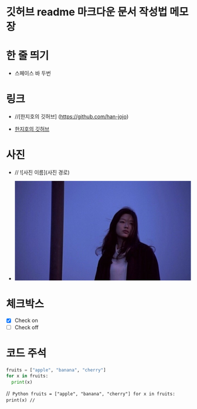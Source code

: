 # 깃허브 readme 마크다운 문서 작성법 메모장


# 한 줄 띄기
  
- 스페이스 바 두번

# 링크
  
- //[한지호의 깃허브] (https://github.com/han-jojo) 
  
- [한지호의 깃허브](https://github.com/han-jojo)
  
# 사진

- // ![사진 이름](사진 경로)   
  
- ![테스트 사진](./test_photo.jpg)  
  
# 체크박스

- [x] Check on
- [ ] Check off

# 코드 주석

``` Python
fruits = ["apple", "banana", "cherry"]
for x in fruits:
  print(x)
```


//``` Python
fruits = ["apple", "banana", "cherry"]
for x in fruits:
  print(x)
//```